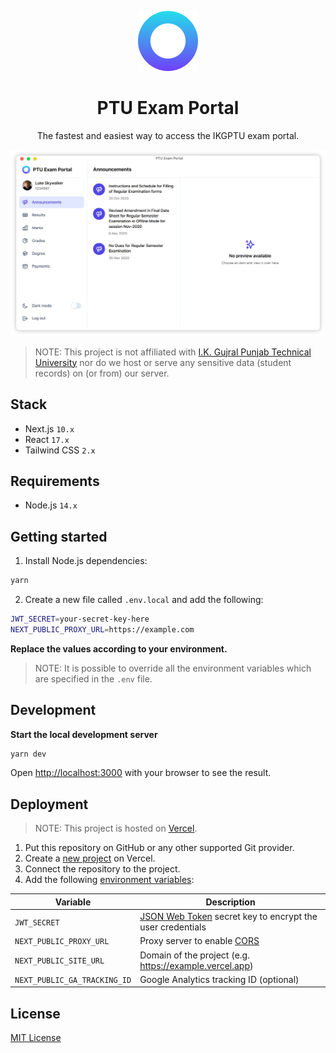 <p align="center">
  <img src="public/icon.png" width="96" alt="Icon" />
</p>

<h1 align="center">PTU Exam Portal</h1>

<p align="center">The fastest and easiest way to access the IKGPTU exam portal.</p>

<p align="center">
  <img src="demo.png" width="720" />
</p>

> NOTE: This project is not affiliated with [I.K. Gujral Punjab Technical University](https://www.ptu.ac.in) nor do we host or serve any sensitive data (student records) on (or from) our server.

## Stack

- Next.js `10.x`
- React `17.x`
- Tailwind CSS `2.x`

## Requirements

- Node.js `14.x`

## Getting started

1. Install Node.js dependencies:

```sh
yarn
```

2. Create a new file called `.env.local` and add the following:

```sh
JWT_SECRET=your-secret-key-here
NEXT_PUBLIC_PROXY_URL=https://example.com
```

**Replace the values according to your environment.**

> NOTE: It is possible to override all the environment variables which are specified in the `.env` file.

## Development

**Start the local development server**

```sh
yarn dev
```

Open [http://localhost:3000](http://localhost:3000) with your browser to see the result.

## Deployment

> NOTE: This project is hosted on [Vercel](https://vercel.com).

1. Put this repository on GitHub or any other supported Git provider.
2. Create a [new project](https://vercel.com/new) on Vercel.
3. Connect the repository to the project.
4. Add the following [environment variables](https://vercel.com/docs/environment-variables):

| Variable                     | Description                                                                           |
| ---------------------------- | ------------------------------------------------------------------------------------- |
| `JWT_SECRET`                 | [JSON Web Token](https://jwt.io) secret key to encrypt the user credentials           |
| `NEXT_PUBLIC_PROXY_URL`      | Proxy server to enable [CORS](https://developer.mozilla.org/en-US/docs/Web/HTTP/CORS) |
| `NEXT_PUBLIC_SITE_URL`       | Domain of the project (e.g. https://example.vercel.app)                               |
| `NEXT_PUBLIC_GA_TRACKING_ID` | Google Analytics tracking ID (optional)                                               |

## License

[MIT License](LICENSE)
